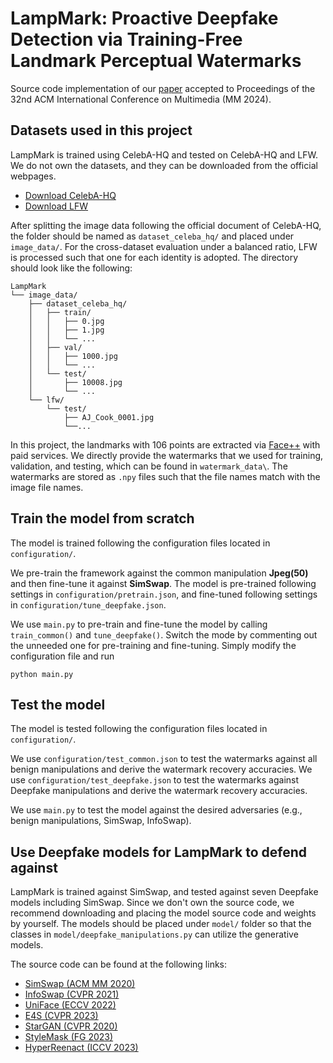 # LampMark: Proactive Deepfake Detection via Training-Free Landmark Perceptual Watermarks

Source code implementation of our [paper](https://dl.acm.org/doi/10.1145/3664647.3680869) accepted to Proceedings of the 32nd ACM International Conference on Multimedia (MM 2024).

## Datasets used in this project

LampMark is trained using CelebA-HQ and tested on CelebA-HQ and LFW. We do not own the datasets, and they can be downloaded from the official webpages.
* [Download CelebA-HQ](https://mmlab.ie.cuhk.edu.hk/projects/CelebA.html)
* [Download LFW](https://vis-www.cs.umass.edu/lfw/)

After splitting the image data following the official document of CelebA-HQ, the folder should be named as ```dataset_celeba_hq/``` and placed under ```image_data/```. For the cross-dataset evaluation under a balanced ratio, LFW is processed such that one for each identity is adopted. The directory should look like the following:
```
LampMark
└── image_data/
    ├── dataset_celeba_hq/
    │   ├── train/
    │   │   ├── 0.jpg
    │   │   ├── 1.jpg
    │   │   └── ...
    │   ├── val/
    │   │   ├── 1000.jpg
    │   │   └── ...         
    │   └── test/
    │       ├── 10008.jpg
    │       └── ...    
    └── lfw/
        └── test/
            ├── AJ_Cook_0001.jpg
            └──...
```

In this project, the landmarks with 106 points are extracted via [Face++](https://console.faceplusplus.com/documents/13207488) with paid services. We directly provide the watermarks that we used for training, validation, and testing, which can be found in ```watermark_data\```. The watermarks are stored as ```.npy``` files such that the file names match with the image file names. 


## Train the model from scratch

The model is trained following the configuration files located in ```configuration/```.

We pre-train the framework against the common manipulation **Jpeg(50)** and then fine-tune it against **SimSwap**. The model is pre-trained following settings in ```configuration/pretrain.json```, and fine-tuned following settings in ```configuration/tune_deepfake.json```.

We use ```main.py``` to pre-train and fine-tune the model by calling ```train_common()``` and ```tune_deepfake()```. Switch the mode by commenting out the unneeded one for pre-training and fine-tuning. Simply modify the configuration file and run 
```
python main.py
```


## Test the model

The model is tested following the configuration files located in ```configuration/```.

We use ```configuration/test_common.json``` to test the watermarks against all benign manipulations and derive the watermark recovery accuracies. We use ```configuration/test_deepfake.json``` to test the watermarks against Deepfake manipulations and derive the watermark recovery accuracies. 

We use ```main.py``` to test the model against the desired adversaries (e.g., benign manipulations, SimSwap, InfoSwap). 


## Use Deepfake models for LampMark to defend against

LampMark is trained against SimSwap, and tested against seven Deepfake models including SimSwap. Since we don't own the source code, we recommend downloading and placing the model source code and weights by yourself. The models should be placed under ```model/``` folder so that the classes in ```model/deepfake_manipulations.py``` can utilize the generative models. 

The source code can be found at the following links:
* [SimSwap (ACM MM 2020)](https://github.com/neuralchen/SimSwap)
* [InfoSwap (CVPR 2021)](https://github.com/GGGHSL/InfoSwap-master)
* [UniFace (ECCV 2022)](https://github.com/xc-csc101/UniFace)
* [E4S (CVPR 2023)](https://github.com/e4s2022/e4s/tree/main)
* [StarGAN (CVPR 2020)](https://github.com/clovaai/stargan-v2)
* [StyleMask (FG 2023)](https://github.com/StelaBou/StyleMask)
* [HyperReenact (ICCV 2023)](https://github.com/StelaBou/HyperReenact)

